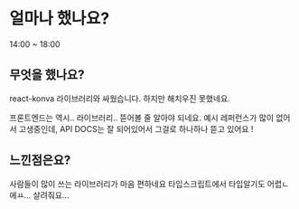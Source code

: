 # 얼마나 했나요?

 14:00 ~ 18:00

## 무엇을 했나요?

 react-konva 라이브러리와 싸웠습니다. 하지만 해치우진 못했네요.

 프론트엔드는 역시.. 라이브러리.. 뜯어볼 줄 알아야 되네요.
 예시 레퍼런스가 많이 없어서 고생중인데, API DOCS는 잘 되어있어서 그걸로 하나하나 뜯고 있어요 !

## 느낀점은요?

 사람들이 많이 쓰는 라이브러리가 마음 편하네요 타입스크립트에서 타입알기도 어렵ㄴ에ㅛ...
 살려줘요...
